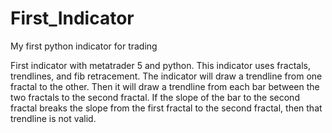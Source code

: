 # First_Indicator
My first python indicator for trading

First indicator with metatrader 5 and python. This indicator uses fractals, trendlines, and fib retracement. The indicator will draw a trendline from one fractal to the other. Then it will draw a trendline from each bar between the two fractals to the second fractal. If the slope of the bar to the second fractal breaks the slope from the first fractal to the second fractal, then that trendline is not valid.
